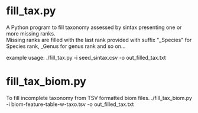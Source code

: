 # fill_tax.py

A Python program to fill taxonomy assessed by sintax presenting one or more missing ranks.  
Missing ranks are filled with the last rank provided with suffix "_Species" for Species rank, _Genus for genus rank and so on... 

example usage: ./fill_tax.py -i seed_sintax.csv -o out_filled_tax.txt

# fill_tax_biom.py
To fill incomplete taxonomy from TSV formatted biom files.
./fill_tax_biom.py -i biom-feature-table-w-taxo.tsv -o out_filled_tax.txt
